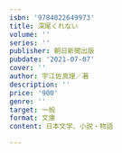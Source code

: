 ```yaml
---
isbn: '9784022649973'
title: 深尾くれない
volume: ''
series: ''
publisher: 朝日新聞出版
pubdate: '2021-07-07'
cover: ''
author: 宇江佐真理／著
description: ''
price: '900'
genre: ''
target: 一般
format: 文庫
content: 日本文学、小説・物語

---
```

